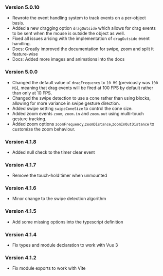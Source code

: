 ### Version 5.0.10

- Rewrote the event handling system to track events on a per-object basis.
- Added a new dragging option `dragOutside` which allows for drag events to be sent when the mouse is outside the object as well.
- Fixed all issues arising with the implementation of `dragOutside` event handling.
- Docs: Greatly improved the documentation for swipe, zoom and split it feature-wise
- Docs: Added more images and animations into the docs

### Version 5.0.0

- Changed the default value of `dragFrequency` to `10 MS` (previously was `100 MS`), meaning that drag events will be fired at 100 FPS by default rather than only at 10 FPS.
- Changed the swipe detection to use a cone rather than using blocks, allowing for more variance in swipe gesture direction.
- Added swipe setting `swipeConeSize` to control the cone size.
- Added zoom events `zoom`, `zoom.in` and `zoom.out` using multi-touch gesture tracking.
- Added zoom options `zoomFrequency`,`zoomDistance`,`zoomInOutDistance` to customize the zoom behaviour.

### Version 4.1.8

- Added null check to the timer clear event

### Version 4.1.7

- Remove the touch-hold timer when unmounted

### Version 4.1.6

- Minor change to the swipe detection algorithm

### Version 4.1.5

- Add some missing options into the typescript definition

### Version 4.1.4

- Fix types and module declaration to work with Vue 3

### Version 4.1.2

- Fix module exports to work with Vite
